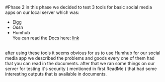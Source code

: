 #Phase 2
in this phase we decided to test 3 tools for basic social media apps on our local server which was:
- Elgg
- Ossn
- Humhub
  <br>
You can read the Docs here: [link](https://github.com/mosi1910/Asymmetrical-Broccoli/blob/main/phase%202/Phase2.pdf)
  </br>
  </br>
  
after using these tools it seems obvious for us to use Humhub for our social media app we described the problems and goods every one of them had that you can read in the documents.
after that we ran some things on our server for testing it's security ( mentioned in first ReadMe ) that had some interesting outputs that is available in documents.
